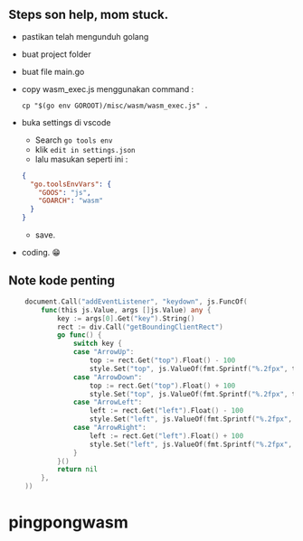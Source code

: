 ## Steps son help, mom stuck.

- pastikan telah mengunduh golang
<!--- unduh tinygo -->
- buat project folder
- buat file main.go
- copy wasm_exec.js menggunakan command :

  `cp "$(go env GOROOT)/misc/wasm/wasm_exec.js" .`

- buka settings di vscode

  - Search `go tools env`
  - klik `edit in settings.json`
  - lalu masukan seperti ini :

  ```json
  {
    "go.toolsEnvVars": {
      "GOOS": "js",
      "GOARCH": "wasm"
    }
  }
  ```

  - save.

- coding. 😁

## Note kode penting

```go
	document.Call("addEventListener", "keydown", js.FuncOf(
		func(this js.Value, args []js.Value) any {
			key := args[0].Get("key").String()
			rect := div.Call("getBoundingClientRect")
			go func() {
				switch key {
				case "ArrowUp":
					top := rect.Get("top").Float() - 100
					style.Set("top", js.ValueOf(fmt.Sprintf("%.2fpx", top)))
				case "ArrowDown":
					top := rect.Get("top").Float() + 100
					style.Set("top", js.ValueOf(fmt.Sprintf("%.2fpx", top)))
				case "ArrowLeft":
					left := rect.Get("left").Float() - 100
					style.Set("left", js.ValueOf(fmt.Sprintf("%.2fpx", left)))
				case "ArrowRight":
					left := rect.Get("left").Float() + 100
					style.Set("left", js.ValueOf(fmt.Sprintf("%.2fpx", left)))
				}
			}()
			return nil
		},
	))
```
# pingpongwasm
